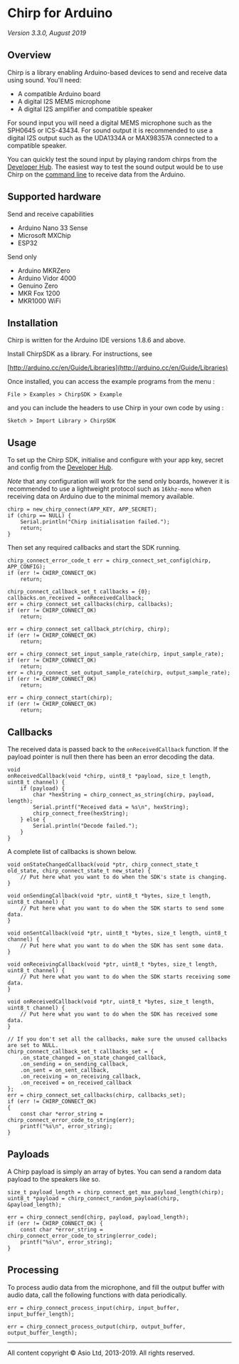 # Chirp for Arduino

*Version 3.3.0, August 2019*

## Overview

Chirp is a library enabling Arduino-based devices to send and receive data using sound. You'll need:

 * A compatible Arduino board
 * A digital I2S MEMS microphone
 * A digital I2S amplifier and compatible speaker

For sound input you will need a digital MEMS microphone such as the SPH0645 or ICS-43434.
For sound output it is recommended to use a digital I2S output such as the UDA1334A or MAX98357A connected to a compatible speaker.

You can quickly test the sound input by playing random chirps from the [Developer Hub](https://developers.chirp.io).
The easiest way to test the sound output would be to use Chirp on the [command line](https://developers.chirp.io/docs/tutorials/command-line) to receive data from the Arduino.

## Supported hardware

Send and receive capabilities

 * Arduino Nano 33 Sense
 * Microsoft MXChip
 * ESP32

Send only

 * Arduino MKRZero
 * Arduino Vidor 4000
 * Genuino Zero
 * MKR Fox 1200
 * MKR1000 WiFi

## Installation

Chirp is written for the Arduino IDE versions 1.8.6 and above.

Install ChirpSDK as a library. For instructions, see

[http://arduino.cc/en/Guide/Libraries](http://arduino.cc/en/Guide/Libraries)

Once installed, you can access the example programs from the menu :

```File > Examples > ChirpSDK > Example ```

and you can include the headers to use Chirp in your own code by using :

```Sketch > Import Library > ChirpSDK```

## Usage

To set up the Chirp SDK, initialise and configure with your app key,
secret and config from the [Developer Hub](https://developers.chirp.io).

*Note* that any configuration will work for the send only boards, however it is
recommended to use a lightweight protocol such as `16khz-mono` when receiving data on
Arduino due to the minimal memory available.

    chirp = new_chirp_connect(APP_KEY, APP_SECRET);
    if (chirp == NULL) {
        Serial.println("Chirp initialisation failed.");
        return;
    }

Then set any required callbacks and start the SDK running.

    chirp_connect_error_code_t err = chirp_connect_set_config(chirp, APP_CONFIG);
    if (err != CHIRP_CONNECT_OK)
        return;

    chirp_connect_callback_set_t callbacks = {0};
    callbacks.on_received = onReceivedCallback;
    err = chirp_connect_set_callbacks(chirp, callbacks);
    if (err != CHIRP_CONNECT_OK)
        return;

    err = chirp_connect_set_callback_ptr(chirp, chirp);
    if (err != CHIRP_CONNECT_OK)
        return;

    err = chirp_connect_set_input_sample_rate(chirp, input_sample_rate);
    if (err != CHIRP_CONNECT_OK)
        return;
    err = chirp_connect_set_output_sample_rate(chirp, output_sample_rate);
    if (err != CHIRP_CONNECT_OK)
        return;

    err = chirp_connect_start(chirp);
    if (err != CHIRP_CONNECT_OK)
        return;

## Callbacks

The received data is passed back to the `onReceivedCallback` function. If the payload pointer is null then there has been an error decoding the data.

    void
    onReceivedCallback(void *chirp, uint8_t *payload, size_t length, uint8_t channel) {
        if (payload) {
            char *hexString = chirp_connect_as_string(chirp, payload, length);
            Serial.printf("Received data = %s\n", hexString);
            chirp_connect_free(hexString);
        } else {
            Serial.println("Decode failed.");
        }
    }

A complete list of callbacks is shown below.

    void onStateChangedCallback(void *ptr, chirp_connect_state_t old_state, chirp_connect_state_t new_state) {
        // Put here what you want to do when the SDK's state is changing.
    }

    void onSendingCallback(void *ptr, uint8_t *bytes, size_t length, uint8_t channel) {
        // Put here what you want to do when the SDK starts to send some data.
    }

    void onSentCallback(void *ptr, uint8_t *bytes, size_t length, uint8_t channel) {
        // Put here what you want to do when the SDK has sent some data.
    }

    void onReceivingCallback(void *ptr, uint8_t *bytes, size_t length, uint8_t channel) {
        // Put here what you want to do when the SDK starts receiving some data.
    }

    void onReceivedCallback(void *ptr, uint8_t *bytes, size_t length, uint8_t channel) {
        // Put here what you want to do when the SDK has received some data.
    }

    // If you don't set all the callbacks, make sure the unused callbacks are set to NULL.
    chirp_connect_callback_set_t callbacks_set = {
        .on_state_changed = on_state_changed_callback,
        .on_sending = on_sending_callback,
        .on_sent = on_sent_callback,
        .on_receiving = on_receiving_callback,
        .on_received = on_received_callback
    };
    err = chirp_connect_set_callbacks(chirp, callbacks_set);
    if (err != CHIRP_CONNECT_OK)
    {
        const char *error_string = chirp_connect_error_code_to_string(err);
        printf("%s\n", error_string);
    }


## Payloads

A Chirp payload is simply an array of bytes. You can send a random data payload to the speakers like so.

    size_t payload_length = chirp_connect_get_max_payload_length(chirp);
    uint8_t *payload = chirp_connect_random_payload(chirp, &payload_length);

    err = chirp_connect_send(chirp, payload, payload_length);
    if (err != CHIRP_CONNECT_OK) {
        const char *error_string = chirp_connect_error_code_to_string(error_code);
        printf("%s\n", error_string);
    }


## Processing

To process audio data from the microphone, and fill the output buffer with audio data, call the following functions with data periodically.

    err = chirp_connect_process_input(chirp, input_buffer, input_buffer_length);

    err = chirp_connect_process_output(chirp, output_buffer, output_buffer_length);

***

All content copyright &copy; Asio Ltd, 2013-2019. All rights reserved.
